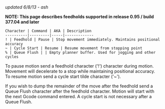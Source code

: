 _updated 6/8/13 - ash_

**NOTE: This page describes feedholds supported in release 0.95 / build 377.04 and later**

	Character | Command | AKA | Description
	----------|---------|-----|-------------
	! | Feedhold | Pause | Stop movement immediately. Maintains positional accuracy
	~ | Cycle Start | Resume | Resume movement from stopping point
	% | Queue Flush | | Empty planner buffer. Used for jogging and other cycles

To pause motion send a feedhold character ('!') character during motion. Movement will decelerate to a stop while maintaining positional accuracy. To resume motion send a cycle start tilde character ('~').

If you wish to dump the remainder of the move after the feedhold send a Queue Flush character after the feedhold character. Motion will start with the next Gcode command entered. A cycle start is not necessary after a Queue Flush.
